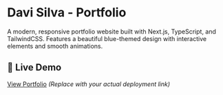 # Davi Silva - Portfolio

A modern, responsive portfolio website built with Next.js, TypeScript, and TailwindCSS. Features a beautiful blue-themed design with interactive elements and smooth animations.

## 🚀 Live Demo

[View Portfolio](https://davi-silva-portfolio.vercel.app) _(Replace with your actual deployment link)_
